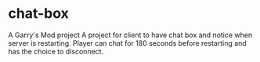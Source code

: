 # chat-box
A Garry's Mod project
A project for client to have chat box and notice when server is restarting. Player can chat for 180 seconds before restarting and has the choice to disconnect.

